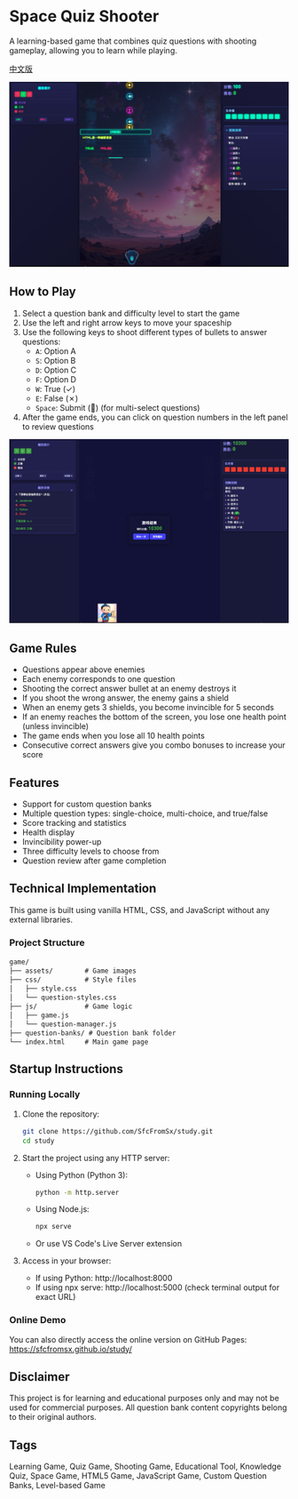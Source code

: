 # Space Quiz Shooter

A learning-based game that combines quiz questions with shooting gameplay, allowing you to learn while playing.

[中文版](README.md)

![Game Screenshot](assets/learninggame.png)

## How to Play

1. Select a question bank and difficulty level to start the game
2. Use the left and right arrow keys to move your spaceship
3. Use the following keys to shoot different types of bullets to answer questions:
   - `A`: Option A
   - `S`: Option B
   - `D`: Option C
   - `F`: Option D
   - `W`: True (✓)
   - `E`: False (✗)
   - `Space`: Submit (🔘) (for multi-select questions)
4. After the game ends, you can click on question numbers in the left panel to review questions

![Question Review](assets/questioncheck.png)

## Game Rules

- Questions appear above enemies
- Each enemy corresponds to one question
- Shooting the correct answer bullet at an enemy destroys it
- If you shoot the wrong answer, the enemy gains a shield
- When an enemy gets 3 shields, you become invincible for 5 seconds
- If an enemy reaches the bottom of the screen, you lose one health point (unless invincible)
- The game ends when you lose all 10 health points
- Consecutive correct answers give you combo bonuses to increase your score

## Features

- Support for custom question banks
- Multiple question types: single-choice, multi-choice, and true/false
- Score tracking and statistics
- Health display
- Invincibility power-up
- Three difficulty levels to choose from
- Question review after game completion

## Technical Implementation

This game is built using vanilla HTML, CSS, and JavaScript without any external libraries.

### Project Structure

```
game/
├── assets/        # Game images
├── css/           # Style files
│   ├── style.css
│   └── question-styles.css
├── js/            # Game logic
│   ├── game.js
│   └── question-manager.js
├── question-banks/ # Question bank folder
└── index.html     # Main game page
```

## Startup Instructions

### Running Locally
1. Clone the repository:
   ```bash
   git clone https://github.com/SfcFromSx/study.git
   cd study
   ```

2. Start the project using any HTTP server:
   - Using Python (Python 3):
     ```bash
     python -m http.server
     ```
   - Using Node.js:
     ```bash
     npx serve
     ```
   - Or use VS Code's Live Server extension

3. Access in your browser:
   - If using Python: http://localhost:8000
   - If using npx serve: http://localhost:5000 (check terminal output for exact URL)

### Online Demo
You can also directly access the online version on GitHub Pages: https://sfcfromsx.github.io/study/

## Disclaimer

This project is for learning and educational purposes only and may not be used for commercial purposes. All question bank content copyrights belong to their original authors.

## Tags

Learning Game, Quiz Game, Shooting Game, Educational Tool, Knowledge Quiz, Space Game, HTML5 Game, JavaScript Game, Custom Question Banks, Level-based Game 
